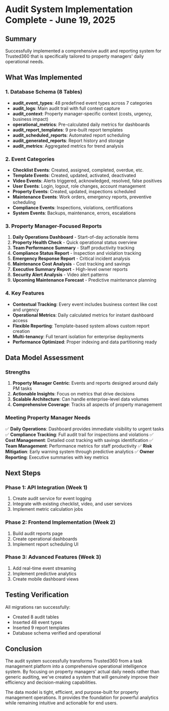 # Audit System Implementation Complete - June 19, 2025

## Summary

Successfully implemented a comprehensive audit and reporting system for Trusted360 that is specifically tailored to property managers' daily operational needs.

## What Was Implemented

### 1. Database Schema (8 Tables)
- **audit_event_types**: 48 predefined event types across 7 categories
- **audit_logs**: Main audit trail with full context capture
- **audit_context**: Property manager-specific context (costs, urgency, business impact)
- **operational_metrics**: Pre-calculated daily metrics for dashboards
- **audit_report_templates**: 9 pre-built report templates
- **audit_scheduled_reports**: Automated report scheduling
- **audit_generated_reports**: Report history and storage
- **audit_metrics**: Aggregated metrics for trend analysis

### 2. Event Categories
- **Checklist Events**: Created, assigned, completed, overdue, etc.
- **Template Events**: Created, updated, activated, deactivated
- **Video Events**: Alerts triggered, acknowledged, resolved, false positives
- **User Events**: Login, logout, role changes, account management
- **Property Events**: Created, updated, inspections scheduled
- **Maintenance Events**: Work orders, emergency reports, preventive scheduling
- **Compliance Events**: Inspections, violations, certifications
- **System Events**: Backups, maintenance, errors, escalations

### 3. Property Manager-Focused Reports
1. **Daily Operations Dashboard** - Start-of-day actionable items
2. **Property Health Check** - Quick operational status overview
3. **Team Performance Summary** - Staff productivity tracking
4. **Compliance Status Report** - Inspection and violation tracking
5. **Emergency Response Report** - Critical incident analysis
6. **Maintenance Cost Analysis** - Cost tracking and savings
7. **Executive Summary Report** - High-level owner reports
8. **Security Alert Analysis** - Video alert patterns
9. **Upcoming Maintenance Forecast** - Predictive maintenance planning

### 4. Key Features
- **Contextual Tracking**: Every event includes business context like cost and urgency
- **Operational Metrics**: Daily calculated metrics for instant dashboard access
- **Flexible Reporting**: Template-based system allows custom report creation
- **Multi-tenancy**: Full tenant isolation for enterprise deployments
- **Performance Optimized**: Proper indexing and data partitioning ready

## Data Model Assessment

### Strengths
1. **Property Manager Centric**: Events and reports designed around daily PM tasks
2. **Actionable Insights**: Focus on metrics that drive decisions
3. **Scalable Architecture**: Can handle enterprise-level data volumes
4. **Comprehensive Coverage**: Tracks all aspects of property management

### Meeting Property Manager Needs
✅ **Daily Operations**: Dashboard provides immediate visibility to urgent tasks
✅ **Compliance Tracking**: Full audit trail for inspections and violations
✅ **Cost Management**: Detailed cost tracking with savings identification
✅ **Team Management**: Performance metrics for staff productivity
✅ **Risk Mitigation**: Early warning system through predictive analytics
✅ **Owner Reporting**: Executive summaries with key metrics

## Next Steps

### Phase 1: API Integration (Week 1)
1. Create audit service for event logging
2. Integrate with existing checklist, video, and user services
3. Implement metric calculation jobs

### Phase 2: Frontend Implementation (Week 2)
1. Build audit reports page
2. Create operational dashboards
3. Implement report scheduling UI

### Phase 3: Advanced Features (Week 3)
1. Add real-time event streaming
2. Implement predictive analytics
3. Create mobile dashboard views

## Testing Verification

All migrations ran successfully:
- Created 8 audit tables
- Inserted 48 event types
- Inserted 9 report templates
- Database schema verified and operational

## Conclusion

The audit system successfully transforms Trusted360 from a task management platform into a comprehensive operational intelligence system. By focusing on property managers' actual daily needs rather than generic auditing, we've created a system that will genuinely improve their efficiency and decision-making capabilities.

The data model is tight, efficient, and purpose-built for property management operations. It provides the foundation for powerful analytics while remaining intuitive and actionable for end users.
